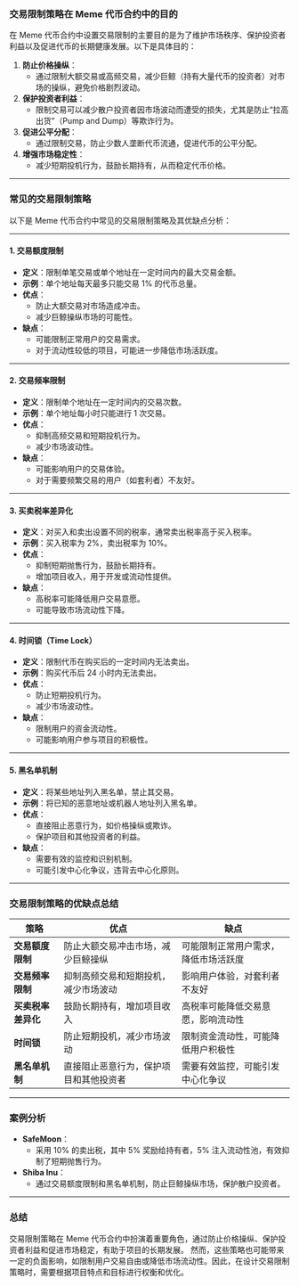 ### **交易限制策略在 Meme 代币合约中的目的**

在 Meme 代币合约中设置交易限制的主要目的是为了维护市场秩序、保护投资者利益以及促进代币的长期健康发展。以下是具体目的：

1. **防止价格操纵**：
   - 通过限制大额交易或高频交易，减少巨鲸（持有大量代币的投资者）对市场的操纵，避免价格剧烈波动。
2. **保护投资者利益**：
   - 限制交易可以减少散户投资者因市场波动而遭受的损失，尤其是防止“拉高出货”（Pump and Dump）等欺诈行为。
3. **促进公平分配**：
   - 通过限制交易，防止少数人垄断代币流通，促进代币的公平分配。
4. **增强市场稳定性**：
   - 减少短期投机行为，鼓励长期持有，从而稳定代币价格。

---

### **常见的交易限制策略**

以下是 Meme 代币合约中常见的交易限制策略及其优缺点分析：

---

#### **1. 交易额度限制**
- **定义**：限制单笔交易或单个地址在一定时间内的最大交易金额。
- **示例**：单个地址每天最多只能交易 1% 的代币总量。
- **优点**：
  - 防止大额交易对市场造成冲击。
  - 减少巨鲸操纵市场的可能性。
- **缺点**：
  - 可能限制正常用户的交易需求。
  - 对于流动性较低的项目，可能进一步降低市场活跃度。

---

#### **2. 交易频率限制**
- **定义**：限制单个地址在一定时间内的交易次数。
- **示例**：单个地址每小时只能进行 1 次交易。
- **优点**：
  - 抑制高频交易和短期投机行为。
  - 减少市场波动性。
- **缺点**：
  - 可能影响用户的交易体验。
  - 对于需要频繁交易的用户（如套利者）不友好。

---

#### **3. 买卖税率差异化**
- **定义**：对买入和卖出设置不同的税率，通常卖出税率高于买入税率。
- **示例**：买入税率为 2%，卖出税率为 10%。
- **优点**：
  - 抑制短期抛售行为，鼓励长期持有。
  - 增加项目收入，用于开发或流动性提供。
- **缺点**：
  - 高税率可能降低用户交易意愿。
  - 可能导致市场流动性下降。

---

#### **4. 时间锁（Time Lock）**
- **定义**：限制代币在购买后的一定时间内无法卖出。
- **示例**：购买代币后 24 小时内无法卖出。
- **优点**：
  - 防止短期投机行为。
  - 减少市场波动性。
- **缺点**：
  - 限制用户的资金流动性。
  - 可能影响用户参与项目的积极性。

---

#### **5. 黑名单机制**
- **定义**：将某些地址列入黑名单，禁止其交易。
- **示例**：将已知的恶意地址或机器人地址列入黑名单。
- **优点**：
  - 直接阻止恶意行为，如价格操纵或欺诈。
  - 保护项目和其他投资者的利益。
- **缺点**：
  - 需要有效的监控和识别机制。
  - 可能引发中心化争议，违背去中心化原则。

---

### **交易限制策略的优缺点总结**

| **策略**               | **优点**                                                                 | **缺点**                                                                 |
|------------------------|--------------------------------------------------------------------------|--------------------------------------------------------------------------|
| **交易额度限制**       | 防止大额交易冲击市场，减少巨鲸操纵                                      | 可能限制正常用户需求，降低市场活跃度                                    |
| **交易频率限制**       | 抑制高频交易和短期投机，减少市场波动                                    | 影响用户体验，对套利者不友好                                            |
| **买卖税率差异化**     | 鼓励长期持有，增加项目收入                                              | 高税率可能降低交易意愿，影响流动性                                      |
| **时间锁**             | 防止短期投机，减少市场波动                                              | 限制资金流动性，可能降低用户积极性                                      |
| **黑名单机制**         | 直接阻止恶意行为，保护项目和其他投资者                                  | 需要有效监控，可能引发中心化争议                                        |

---

### **案例分析**
- **SafeMoon**：
  - 采用 10% 的卖出税，其中 5% 奖励给持有者，5% 注入流动性池，有效抑制了短期抛售行为。
- **Shiba Inu**：
  - 通过交易额度限制和黑名单机制，防止巨鲸操纵市场，保护散户投资者。

---

### **总结**
交易限制策略在 Meme 代币合约中扮演着重要角色，通过防止价格操纵、保护投资者利益和促进市场稳定，有助于项目的长期发展。
然而，这些策略也可能带来一定的负面影响，如限制用户交易自由或降低市场流动性。因此，在设计交易限制策略时，需要根据项目特点和目标进行权衡和优化。
